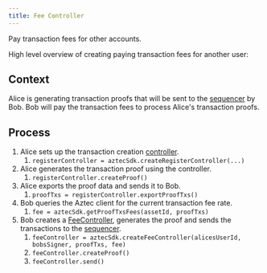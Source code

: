 ```yaml
---
title: Fee Controller
---
```


Pay transaction fees for other accounts.

High level overview of creating paying transaction fees for another user:

## Context

Alice is generating transaction proofs that will be sent to the [sequencer](/basics/glossary#sequencer) by Bob. Bob will pay the transaction fees to process Alice's transaction proofs.

## Process

1. Alice sets up the transaction creation [controller](overview#controllers).
   1. `registerController = aztecSdk.createRegisterController(...)`
2. Alice generates the transaction proof using the controller.
   1. `registerController.createProof()`
3. Alice exports the proof data and sends it to Bob.
   1. `proofTxs = registerController.exportProofTxs()`
4. Bob queries the Aztec client for the current transaction fee rate.
   1. `fee = aztecSdk.getProofTxsFees(assetId, proofTxs)`
5. Bob creates a [FeeController](types#fee-controller), generates the proof and sends the transactions to the [sequencer](basics/glossary#sequencer).
   1. `feeController = aztecSdk.createFeeController(alicesUserId, bobsSigner, proofTxs, fee)`
   2. `feeController.createProof()`
   3. `feeController.send()`
